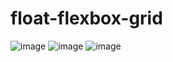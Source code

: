 # float-flexbox-grid
![image](https://github.com/user-attachments/assets/7e40dec2-0a08-47c4-86b1-d56898963ac6)
![image](https://github.com/user-attachments/assets/47d21fda-4b94-4d8e-8959-0fff315387e0)
![image](https://github.com/user-attachments/assets/47ce90c6-f5f8-48b1-b4db-881c7a76405c)

